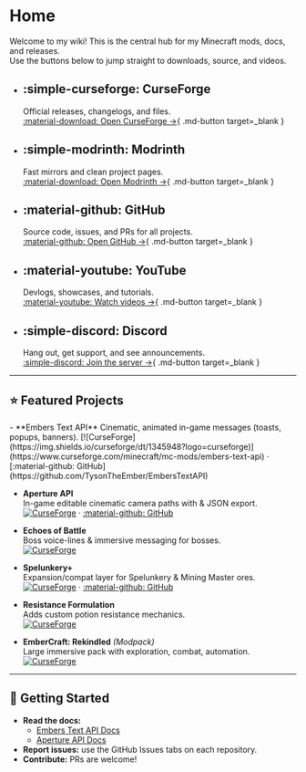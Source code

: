 # Home
Welcome to my wiki! This is the central hub for my Minecraft mods, docs, and releases.  
Use the buttons below to jump straight to downloads, source, and videos.

<div class="grid cards" markdown>

- :simple-curseforge: **CurseForge**
  ---
  Official releases, changelogs, and files.  
  [:material-download: Open CurseForge →](https://www.curseforge.com/members/tysontheember/projects){ .md-button target=_blank }

- :simple-modrinth: **Modrinth**
  ---
  Fast mirrors and clean project pages.  
  [:material-download: Open Modrinth →](https://modrinth.com/user/TysonTheEmber){ .md-button target=_blank }

- :material-github: **GitHub**
  ---
  Source code, issues, and PRs for all projects.  
  [:material-github: Open GitHub →](https://github.com/TysonTheEmber){ .md-button target=_blank }

- :material-youtube: **YouTube**
  ---
  Devlogs, showcases, and tutorials.  
  [:material-youtube: Watch videos →](https://www.youtube.com/@TysonTheEmber){ .md-button target=_blank }

- :simple-discord: **Discord**
  ---
  Hang out, get support, and see announcements.  
  [:simple-discord: Join the server →](https://discord.gg/GCN2Hv4Qzr){ .md-button target=_blank }

</div>

---

## ⭐ Featured Projects

<div class="grid cards" markdown>
- **Embers Text API**  
  Cinematic, animated in-game messages (toasts, popups, banners).   
  [![CurseForge](https://img.shields.io/curseforge/dt/1345948?logo=curseforge)](https://www.curseforge.com/minecraft/mc-mods/embers-text-api) ·
  [:material-github: GitHub](https://github.com/TysonTheEmber/EmbersTextAPI)

- **Aperture API**  
  In-game editable cinematic camera paths with & JSON export.  
  [![CurseForge](https://img.shields.io/curseforge/dt/1350829?logo=curseforge)](https://www.curseforge.com/minecraft/mc-mods/) ·
  [:material-github: GitHub](https://github.com/TysonTheEmber/Aperture-API)

- **Echoes of Battle**  
  Boss voice-lines & immersive messaging for bosses.  
  [![CurseForge](https://img.shields.io/curseforge/dt/1320014?logo=curseforge)](https://www.curseforge.com/minecraft/mc-mods/echoes-of-battle)

- **Spelunkery+**  
  Expansion/compat layer for Spelunkery & Mining Master ores.  
  [![CurseForge](https://img.shields.io/curseforge/dt/1307013?logo=curseforge)](https://www.curseforge.com/minecraft/mc-mods/spelunkery-plus) ·
  [:material-github: GitHub](https://github.com/TysonTheEmber/spelunkery_plus)

- **Resistance Formulation**  
  Adds custom potion resistance mechanics.  
  [![CurseForge](https://img.shields.io/curseforge/dt/1338596?logo=curseforge)](https://www.curseforge.com/minecraft/mc-mods/resistance-formulation)

- **EmberCraft: Rekindled** *(Modpack)*  
  Large immersive pack with exploration, combat, automation.  
  [![CurseForge](https://img.shields.io/curseforge/dt/1103479?logo=curseforge)](https://www.curseforge.com/minecraft/modpacks/embercraft-rekindled)

</div>

---

## 🚀 Getting Started

- **Read the docs:**  
    - [Embers Text API Docs](/Embers-Text-API/)  
    - [Aperture API Docs](/Aperture-API/)
- **Report issues:** use the GitHub Issues tabs on each repository.
- **Contribute:** PRs are welcome!
